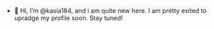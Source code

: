- 👋 Hi, I’m @kasia184, and i am quite new here. I am pretty exited to upradge my profile soon. Stay tuned!

<!---
kasia184/kasia184 is a ✨ special ✨ repository because its `README.md` (this file) appears on your GitHub profile.
You can click the Preview link to take a look at your changes.
--->
